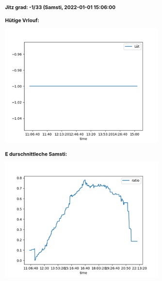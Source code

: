 ### Jitz grad: -1/33 (Samsti, 2022-01-01 15:06:00

### Hütige Vrlouf:
![Graph](Today.png)

### E durschnittleche Samsti:
![Graph](Samsti.png)
